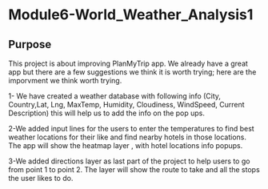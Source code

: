 # Module6-World_Weather_Analysis1
## Purpose
This project is about improving PlanMyTrip app.
We already have a great app but there are a few suggestions we think it is worth trying; here are the imporvment we think worth trying.

1- We have created a weather database with following info (City, Country,Lat, Lng, MaxTemp, Humidity, Cloudiness, WindSpeed, Current Description) this will help us to add the info on the pop ups.

2-We added input lines for the users to enter the temperatures to find best weather locations for their like and find nearby hotels in those locations. The app will show the heatmap layer , with hotel locations info popups.

3-We added directions layer as last part of the project to help users to go from point 1 to point 2. The layer will show the route to take and all the stops the user likes to do.
